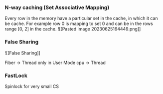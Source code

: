 
### N-way caching (Set Associative Mapping)

Every row in the memory have a particular set in the cache, in which it can be cache.
For example row 0 is mapping to set 0 and can be in the rows range [0, 2] in the cache.
![[Pasted image 20230625164449.png]]


### False Sharing

![[False Sharing]]


Fiber -> Thread only in User Mode
cpu -> Thread

### FastLock
Spinlock for very small CS

### 